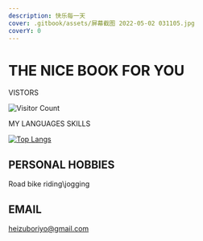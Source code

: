 ```yaml
---
description: 快乐每一天
cover: .gitbook/assets/屏幕截图 2022-05-02 031105.jpg
coverY: 0
---
```


# THE NICE BOOK FOR YOU

VISTORS  

![Visitor Count](https://profile-counter.glitch.me/gaowanlu/count.svg)  

MY LANGUAGES SKILLS  

[![Top Langs](https://github-readme-stats.vercel.app/api/top-langs/?username=gaowanlu)](https://github.com/gaowanlu/github-readme-stats)   

## PERSONAL HOBBIES

Road bike riding\jogging

## EMAIL

heizuboriyo@gmail.com  
